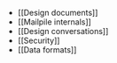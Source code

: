 * [[Design documents]]
* [[Mailpile internals]]
* [[Design conversations]]
* [[Security]]
* [[Data formats]]
